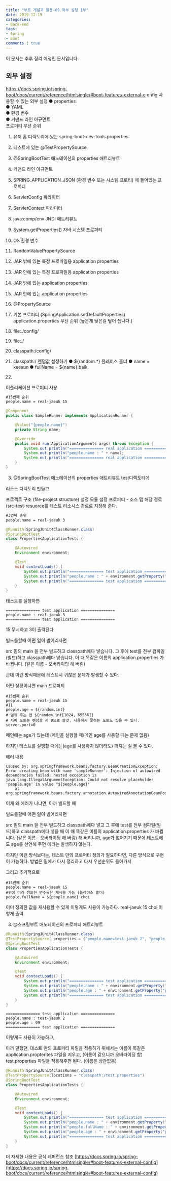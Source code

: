 ```yaml
---
title: "부트 개념과 활용-09.외부 설정 1부"
date: 2019-12-15
categories:
- Back-end
tags:
- Spring 
- Boot
comments : true
---
```


이 문서는 추후 정리 예정인 문서입니다.

## 외부 설정

https://docs.spring.io/spring-boot/docs/current/reference/htmlsingle/#boot-features-external-c
onfig
사용할 수 있는 외부 설정 
● properties        
● YAML      
● 환경 변수     
● 커맨드 라인 아규먼트     
프로퍼티 우선 순위
1. 유저 홈 디렉토리에 있는 spring-boot-dev-tools.properties
2. 테스트에 있는 @TestPropertySource
3. @SpringBootTest 애노테이션의 properties 애트리뷰트
4. 커맨드 라인 아규먼트
5. SPRING_APPLICATION_JSON (환경 변수 또는 시스템 프로티) 에 들어있는
프로퍼티
6. ServletConfig 파라미터
7. ServletContext 파라미터
8. java:comp/env JNDI 애트리뷰트
9. System.getProperties() 자바 시스템 프로퍼티
10. OS 환경 변수
11. RandomValuePropertySource
12. JAR 밖에 있는 특정 프로파일용 application properties
13. JAR 안에 있는 특정 프로파일용 application properties
14. JAR 밖에 있는 application properties
15. JAR 안에 있는 application properties
16. @PropertySource
17. 기본 프로퍼티 (SpringApplication.setDefaultProperties)
application.properties 우선 순위 (높은게 낮은걸 덮어 씁니다.)
1. file:./config/
2. file:./
3. classpath:/config/
4. classpath:/
랜덤값 설정하기
● ${random.*}
플레이스 홀더
● name = keesun
● fullName = ${name} baik





15.
어플리케이션 프로퍼티 사용
~~~xml
#15번째 순위
people.name = real-jaeuk 15
~~~
~~~java
@Component
public class SampleRunner implements ApplicationRunner {

    @Value("{people.name}")
    private String name;

    @Override
    public void run(ApplicationArguments args) throws Exception {
        System.out.println("=============== real application ===============");
        System.out.println("people.name : " + name);
        System.out.println("=============== real application ===============");
    }
}
~~~

3. @SpringBootTest 애노테이션의 properties 애트리뷰트
test디렉토티에

리소스 디렉토리 만들고

프로젝트 구조 (file-project structure) 설정
모듈 설정
프로퍼티 - 소스 탭
해당 경로 (src-test-resuorce를 테스트 리소시스 경로로 지정해 준다.

~~~xml
#3번째 순위
people.name = real-jaeuk 3
~~~
~~~java
@RunWith(SpringJUnit4ClassRunner.class)
@SpringBootTest
class PropertiesApplicationTests {

    @Autowired
    Environment environment;

    @Test
    void contextLoads() {
        System.out.println("=============== test application ===============");
        System.out.println("people.name : " + environment.getProperty("people.name"));
        System.out.println("=============== test application ===============");
    }
}
~~~
테스트를 실행하면
~~~
=============== test application ===============
people.name : real-jaeuk 3
=============== test application ===============
~~~
15 무시하고 3이 출력된다

빌드를할때 어떤 일이 벌어리자면

src 밑의 main 을 전부 빌드하고 classpath에다 넣습니다.
그 후에 test를 전부 컴파일(빌드)하고 classpath에다 넣습니다.
이 때 똑같은 이름의 application.properties 가 바뀝니다. (같은 이름 - 오버라이딩 해 버림)

근데 이런 방식때문에 테스트시 귀찮은 문제가 발생할 수 있다.

어떤 상황이냐면 
main 프로퍼티
~~~
#15번째 순위
people.name = real-jaeuk 15 
#11
people.age = ${random.int}
# 범위 주는 법 ${random.int[1024, 65536]}
# 서버 포트는 랜덤쓸 시 0으로 쓸것, 사용하지 못하는 포트도 잡을 수 있다.
server.port=0
~~~
메인에는 age가 있는데 (메인을 실행할 때/메인 age를 사용할 때는 문제 없음)

하지만 테스트를 실행할 때에는(age를 사용하지 않더라도) 깨지는 걸 볼 수 있다.

에러 내용
~~~
Caused by: org.springframework.beans.factory.BeanCreationException: Error creating bean with name 'sampleRunner': Injection of autowired dependencies failed; nested exception is java.lang.IllegalArgumentException: Could not resolve placeholder 'people.age' in value "${people.age}"
	at org.springframework.beans.factory.annotation.AutowiredAnnotationBeanPostProcessor.postProcessProperties(AutowiredAnnotationBeanPostProcessor.java:405)
~~~

이게 왜 에러가 나냐면, 아까 빌드할 때 

빌드를할때 어떤 일이 벌어리자면

src 밑의 main 을 전부 빌드하고 classpath에다 넣고
그 후에 test를 전부 컴파일(빌드)하고 classpath에다 넣을 때
이 때 똑같은 이름의 application.properties 가 바뀝니다. (같은 이름 - 오버라이딩 해 버림)
해 버리니까, age가 없어지기 때문에 테스트에도 age를 선언해 주면 에러는 발생하지 않는다.



하지만 이런 방식보다는, 
테스트 만의 프로퍼티 정의가 필요하다면, 다른 방식으로 구현이 가능하다. 방법은 밑에서 다시 정리하고 다시 우선순위도 돌아가서 



그리고 추가적으로 
~~~
#15번째 순위
people.name = real-jaeuk 15 
#위에 미리 정의한 변수들은 재사용 가능 (플레이스 홀더)
people.fullName = ${people.name} choi
~~~
이미 정의한 값을 재사용할 수 있게 이렇게도 사용이 가능하다. 
real-jaeuk 15 choi 이렇게 출력.



3. @스프링부트 애노테이션의 프로퍼티 애트리뷰트
~~~java
@RunWith(SpringJUnit4ClassRunner.class)
@TestPropertySource( properties = {"people.name=test-jaeuk 2", "people.age=99"})
@SpringBootTest
class PropertiesApplicationTests {

    @Autowired
    Environment environment;

    @Test
    void contextLoads() {
        System.out.println("=============== test application ===============");
        System.out.println("people.name : " + environment.getProperty("people.name"));
        System.out.println("people.age : " + environment.getProperty("people.age"));
        System.out.println("=============== test application ===============");
    }
}
~~~
~~~
=============== test application ===============
people.name : test-jaeuk 2
people.age : 99
=============== test application ===============
~~~
이렇게도 사용이 가능하고,



아까 말했던, 테스트 만의 프로퍼티 파일을 적용하기 위해서는 
이름이 똑같은 application.propterites 파일을 지우고, (이름이 같으니까 오버라이딩 함)
test.properties 파일을 적용해주면 된다. (이름은 상관없음)


~~~java
@RunWith(SpringJUnit4ClassRunner.class)
@TestPropertySource(locations = "classpath:/test.properties")
@SpringBootTest
class PropertiesApplicationTests {

    @Autowired
    Environment environment;

    @Test
    void contextLoads() {
        System.out.println("=============== test application ===============");
        System.out.println("people.name : " + environment.getProperty("people.name"));
        System.out.println("people.fullName : " + environment.getProperty("people.fullName"));
        System.out.println("people.age : " + environment.getProperty("people.age"));
        System.out.println("=============== test application ===============");
    }
}
~~~


더 자세한 내용은 공식 레퍼런스 참조
[https://docs.spring.io/spring-boot/docs/current/reference/htmlsingle/#boot-features-external-config](https://docs.spring.io/spring-boot/docs/current/reference/htmlsingle/#boot-features-external-config)


